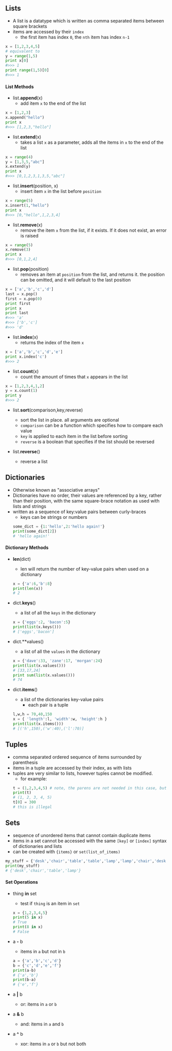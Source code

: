 ## Lists

* A list is a datatype which is written as comma separated items between square brackets
* items are accessed by their `index`
	* the first item has index `0`, the `nth` item has index `n-1`

```python
x = [1,2,3,4,5]
# equivalent to
y = range(1,5)
print x[0]
#>>> 1
print range(1,5)[0]
#>>> 1
```

#### List Methods

* list.**append**(x)
	* add item `x` to the end of the list

```python
x = [1,2,3]
x.append("hello")
print x
#>>> [1,2,3,"hello"]
```

* list.**extend**(x)
	* takes a list `x` as a parameter, adds all the items in `x` to the end of the list

```python
x = range(4)
y = [1,3,5,"abc"]
x.extend(y)
print x
#>>> [0,1,2,3,1,3,5,"abc"]
```

* list.**insert**(position, x)
	* insert item `x` in the list before `position`

```python
x = range(5)
x.insert(1,"hello")
print x
#>>> [0,"hello",1,2,3,4]
```

* list.**remove**(x)
	* remove the item `x` from the list, if it exists. If it does not exist, an error is raised

```python
x = range(5)
x.remove(3)
print x
#>>> [0,1,2,4]
```

* list.**pop**(position)
	* removes an item at `position` from the list, and returns it. the position can be omitted, and it will default to the last position

```python
x = ['a','b','c','d']
last = x.pop()
first = x.pop(0)
print first
print x
print last
#>>> 'a'
#>>> ['b','c']
#>>> 'd'
```

* list.**index**(x)
	* returns the index of the item `x`

```python
x = ['a','b','c','d','e']
print x.index('c')
#>>> 2
```

* list.**count**(x)
	* count the amount of times that `x` appears in the list

```python
x = [1,2,3,4,1,2]
y = x.count(1)
print y
#>>> 2
```
* list.**sort**(comparison,key,reverse)
	*  sort the list in place. all arguments are optional
	*  `comparison` can be a function which specifies how to compare each value
	*  `key` is applied to each item in the list before sorting
	*  `reverse` is a boolean that specifies if the list should be reversed

* list.**reverse**()
	* reverse a list

## Dictionaries
* Otherwise known as "associative arrays"
* Dictionaries have no order, their values are referenced by a key, rather than
their position, with the same square-brace notation as used with lists and
strings
* written as a sequence of key:value pairs between curly-braces
    * keys can be strings or numbers
    ```python
    some_dict = {1:'hello',2:'hello again!'}
    print(some_dict[2])
    # 'hello again!'
    ```

#### Dictionary Methods

* **len**(dict)
    * len will return the number of key-value pairs when used on a dictionary
    ```python
    x = {'a':6,'b':8}
    print(len(x))
    # 2
    ```

* dict.**keys**()
    * a list of all the `keys` in the dictionary
    ```python
    x = {'eggs':2, 'bacon':5}
    print(list(x.keys()))
    # ['eggs','bacon']
    ```

* dict.**values()
    * a list of all the `values` in the dictionary
    ```python
    x = {'dave':33, 'zane':17, 'morgan':24}
    print(list(x.values()))
    # [33,17,24]
    print sum(list(x.values()))
    # 74
    ```

* dict.**items**()
    * a list of the dictionaries key-value pairs 
        * each pair is a tuple
    ```python
    l,w,h = 70,40,150
    x = { 'length':l, 'width':w, 'height':h }
    print(list(x.items()))
    # [('h',150),('w':40),('l':70)]

## Tuples
* comma separated ordered sequence of items surrounded by parenthesis
* items in a tuple are accessed by their index, as with lists
* tuples are very similar to lists, however tuples cannot be modified.
    * for example:
    ```python
    t = (1,2,3,4,5) # note, the parens are not needed in this case, but they are good to have
    print(t)
    # (1, 2, 3, 4, 5)
    t[0] = 300
    # this is illegal
    ```

## Sets
* sequence of unordered items that cannot contain duplicate items
* items in a set cannot be accessed with the same `[key]` or `[index]` syntax of dictionaries and lists 
* can be created with `{items}` or `set(list_of_items)`

```python
my_stuff = {'desk','chair','table','table','lamp','lamp','chair','desk'}
print(my_stuff)
# {'desk','chair','table','lamp'}
```

#### Set Operations

* thing **in** set
    * test if `thing` is an item in `set`
    ```python
    x = {1,2,3,4,5}
    print(5 in x)
    # True
    print(8 in x)
    # False
    ```

* a **-** b
    * items in `a` but not in `b`
    ```python
    a = {'a','b','c','d'}
    b = {'c','d','e','f'}
    print(a-b)
    # {'a','b'}
    print(b-a)
    # {'e','f'}
    ```

* a **|** b
    * or: items in `a` or `b`

* a **&** b
    * and: items in `a` and `b`

* a **^** b
    * xor: items in `a` or `b` but not both
